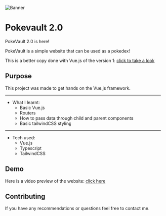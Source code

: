 ![Banner](./src/assets/images/banner.png)

# Pokevault 2.0

PokeVault 2.0 is here!

PokeVault is a simple website that can be used as a pokedex!

This is a better copy done with Vue.js of the version 1: [click to take a look](https://github.com/lfenderico-dev/PokeVault-vanilla)

## Purpose

This project was made to get hands on the Vue.js framework.

---

- What I learnt:
  - Basic Vue.js
  - Routers
  - How to pass data through child and parent components
  - Basic tailwindCSS styling

---

- Tech used:
  - Vue.js
  - Typescript
  - TailwindCSS

## Demo

Here is a video preview of the website: [click here](./src/assets/videos/demo.mp4)

## Contributing

If you have any recommendations or questions feel free to contact me.
